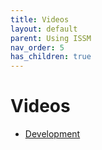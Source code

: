 ```yaml
---
title: Videos
layout: default
parent: Using ISSM
nav_order: 5
has_children: true
---
```


<h1>Videos</h1>

- <a href="development" target="_top">Development</a>
